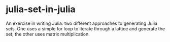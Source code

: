 # julia-set-in-julia
An exercise in writing Julia: two different approaches to generating Julia sets. One uses a simple for loop to iterate through a lattice and generate the set; the other uses matrix multiplication.
